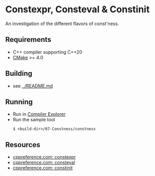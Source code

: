 # Constexpr, Consteval & Constinit

An investigation of the different flavors of const'ness.

## Requirements

- C++ compiler supporting C++20
- [CMake](https://cmake.org) >= 4.0

## Building

- see [../README.md](../README.md)

## Running

- Run in [Compiler Explorer](https://godbolt.org/z/zeshjTTM3)
- Run the sample tool
  ```console
  $ <build-dir>/07-Constness/constness
  ```

## Resources

- [cppreference.com: constexpr](https://en.cppreference.com/w/cpp/language/constexpr)
- [cppreference.com: consteval](https://en.cppreference.com/w/cpp/language/consteval)
- [cppreference.com: constinit](https://en.cppreference.com/w/cpp/language/constinit)
